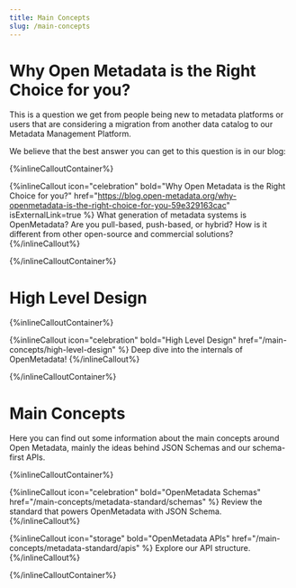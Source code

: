 ```yaml
---
title: Main Concepts
slug: /main-concepts
---
```


# Why Open Metadata is the Right Choice for you?

This is a question we get from people being new to metadata platforms or users that are considering a migration from
another data catalog to our Metadata Management Platform.

We believe that the best answer you can get to this question is in our blog:

{%inlineCalloutContainer%}

{%inlineCallout
    icon="celebration"
    bold="Why Open Metadata is the Right Choice for you?"
    href="https://blog.open-metadata.org/why-openmetadata-is-the-right-choice-for-you-59e329163cac"
    isExternalLink=true %}
What generation of metadata systems is OpenMetadata? Are you pull-based, push-based, or hybrid? How is it different
from other open-source and commercial solutions?
{%/inlineCallout%}

{%/inlineCalloutContainer%}

# High Level Design

{%inlineCalloutContainer%}

{%inlineCallout
    icon="celebration"
    bold="High Level Design"
    href="/main-concepts/high-level-design" %}
Deep dive into the internals of OpenMetadata!
{%/inlineCallout%}

{%/inlineCalloutContainer%}

# Main Concepts

Here you can find out some information about the main concepts around Open Metadata, mainly the ideas
behind JSON Schemas and our schema-first APIs.

{%inlineCalloutContainer%}

{%inlineCallout
    icon="celebration"
    bold="OpenMetadata Schemas"
    href="/main-concepts/metadata-standard/schemas" %}
Review the standard that powers OpenMetadata with JSON Schema.
{%/inlineCallout%}

{%inlineCallout
    icon="storage"
    bold="OpenMetadata APIs"
    href="/main-concepts/metadata-standard/apis" %}
Explore our API structure.
{%/inlineCallout%}

{%/inlineCalloutContainer%}
